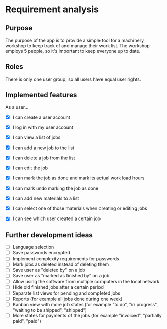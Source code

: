 # Requirement analysis

## Purpose

The purpose of the app is to provide a simple tool for a machinery workshop to keep track of and manage their work list. The workshop employs 5 people, so it's important to keep everyone up to date.

## Roles

There is only one user group, so all users have equal user rights.

## Implemented features

As a user...

- [x]  I can create a user account
- [x]  I log in with my user account
 
- [x]  I can view a list of jobs
- [x]  I can add a new job to the list
- [x]  I can delete a job from the list
- [x]  I can edit the job
- [x]  I can mark the job as done and mark its actual work load hours
- [x]  I can mark undo marking the job as done

- [x]  I can add new materials to a list
- [x]  I can select one of those materials when creating or editing jobs

- [x] I can see which user created a certain job 

## Further development ideas

- [ ] Language selection
- [ ] Save passwords encrypted
- [ ] Implement complexity requirements for passwords
- [ ] Mark jobs as deleted instead of deleting them
- [ ] Save user as "deleted by" on a job
- [ ] Save user as "marked as finished by" on a job
- [ ] Allow using the software from multiple computers in the local network
- [ ] Hide old finished jobs after a certain period
- [ ] Separate list views for pending and completed jobs
- [ ] Reports (for example all jobs done during one week)
- [ ] Kanban view with more job states (for example "to do", "in progress", "waiting to be shipped", "shipped")
- [ ] More states for payments of the jobs (for example "invoiced", "partially paid", "paid")